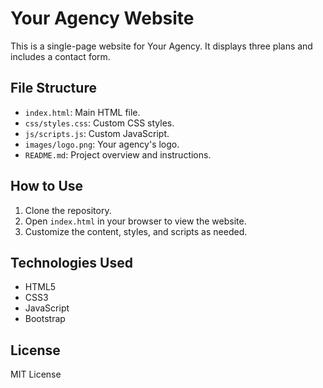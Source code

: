 # Your Agency Website

This is a single-page website for Your Agency. It displays three plans and includes a contact form.

## File Structure

- `index.html`: Main HTML file.
- `css/styles.css`: Custom CSS styles.
- `js/scripts.js`: Custom JavaScript.
- `images/logo.png`: Your agency's logo.
- `README.md`: Project overview and instructions.

## How to Use

1. Clone the repository.
2. Open `index.html` in your browser to view the website.
3. Customize the content, styles, and scripts as needed.

## Technologies Used

- HTML5
- CSS3
- JavaScript
- Bootstrap

## License

MIT License
